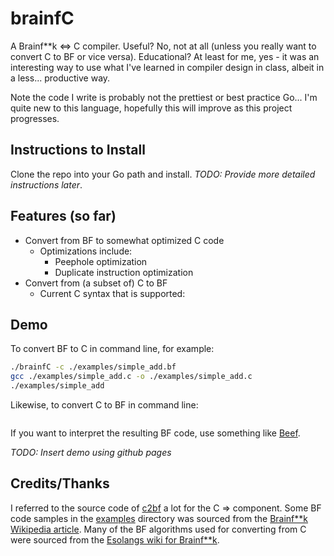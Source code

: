 # brainfC
A Brainf\*\*k &lt;=&gt; C compiler.  Useful?  No, not at all (unless you really want to convert C to BF or vice versa).  Educational?  At least for me, yes - it was an interesting way to use what I've learned in compiler design in class, albeit in a less... productive way.

Note the code I write is probably not the prettiest or best practice Go... I'm quite new to this language, hopefully this will improve as this project progresses.

## Instructions to Install
Clone the repo into your Go path and install.  *TODO: Provide more detailed instructions later*.

## Features (so far)
* Convert from BF to somewhat optimized C code
	* Optimizations include:
		* Peephole optimization
		* Duplicate instruction optimization
* Convert from (a subset of) C to BF
	* Current C syntax that is supported:

## Demo
To convert BF to C in command line, for example:
```bash
./brainfC -c ./examples/simple_add.bf
gcc ./examples/simple_add.c -o ./examples/simple_add.c
./examples/simple_add
```

Likewise, to convert C to BF in command line:
```bash
```
If you want to interpret the resulting BF code, use something like [Beef](https://kiyuko.org/software/beef).

*TODO: Insert demo using github pages*

## Credits/Thanks
I referred to the source code of [c2bf](https://github.com/arthaud/c2bf) a lot for the C =&gt; component.  Some BF code samples in the [examples](./examples) directory was sourced from the [Brainf\*\*k Wikipedia article](https://en.wikipedia.org/wiki/Brainfuck).  Many of the BF algorithms used for converting from C were sourced from the [Esolangs wiki for Brainf\*\*k](https://esolangs.org/wiki/Brainfuck_algorithms).
